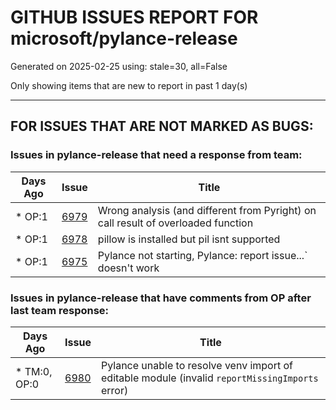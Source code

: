 
# GITHUB ISSUES REPORT FOR microsoft/pylance-release


Generated on 2025-02-25 using: stale=30, all=False


Only showing items that are new to report in past 1 day(s)


---

## FOR ISSUES THAT ARE NOT MARKED AS BUGS:


### Issues in pylance-release that need a response from team:

| Days Ago | Issue | Title |
| --- | --- | --- |
 | \* OP:1  |[6979](https://github.com/microsoft/pylance-release/issues/6979 "Wrong analysis (and different from Pyright) on call result of overloaded function")  |Wrong analysis (and different from Pyright) on call result of overloaded function |
 | \* OP:1  |[6978](https://github.com/microsoft/pylance-release/issues/6978 "pillow is installed but pil isnt supported")  |pillow is installed but pil isnt supported |
 | \* OP:1  |[6975](https://github.com/microsoft/pylance-release/issues/6975 "Pylance not starting, Pylance: report issue...` doesn't work")  |Pylance not starting, Pylance: report issue...` doesn't work |

### Issues in pylance-release that have comments from OP after last team response:

| Days Ago | Issue | Title |
| --- | --- | --- |
 | \* TM:0, OP:0  |[6980](https://github.com/microsoft/pylance-release/issues/6980 "Pylance unable to resolve venv import of editable module (invalid `reportMissingImports` error)")  |Pylance unable to resolve venv import of editable module (invalid `reportMissingImports` error) |




















